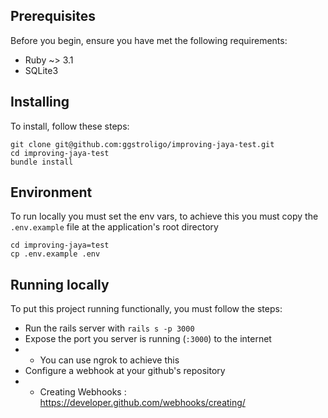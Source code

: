 ## Prerequisites
Before you begin, ensure you have met the following requirements:
*  Ruby ~> 3.1
*  SQLite3

## Installing
To install, follow these steps:

```shell
git clone git@github.com:ggstroligo/improving-jaya-test.git
cd improving-jaya-test
bundle install
```
## Environment
To run locally you must set the env vars, to achieve this you must copy the `.env.example` file at the application's root directory


```
cd improving-jaya=test
cp .env.example .env
```

## Running locally

To put this project running functionally, you must follow the steps:

- Run the rails server with `rails s -p 3000`
- Expose the port you server is running (`:3000`) to the internet
-  - You can use ngrok to achieve this
- Configure a webhook at your github's repository
-  - Creating Webhooks : https://developer.github.com/webhooks/creating/